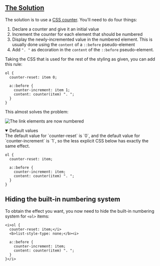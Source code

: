 <!-- The Solution -->
<section
  id="the-solution"
  aria-labelledby="the-solution"
  data-item="The Solution"
>
  <h2><a href="#the-solution">The Solution</a></h2>

The solution is to use a [CSS counter](https://developer.mozilla.org/en-US/docs/Web/CSS/CSS_counter_styles/Using_CSS_counters). You'll need to do four things:

1. Declare a counter and give it an initial value
2. Increment the counter for each element that should be numbered
3. Display the newly-incremented value in the numbered element. This is usually done using the `content` of a `::before` pseudo-element
4. Add `". "` as decoration in the `content` of the `::before` pseudo-element.

Taking the CSS that is used for the rest of the styling as given, you can add this rule:

```css-#
ol {
  counter-reset: item 0;

  a::before {
    counter-increment: item 1;
    content: counter(item) ". ";
  }
}
```

This almost solves the problem:

![The link elements are now numbered](images/almost.webp)

<details class="tip" open>
<summary>Default values</summary>
The default value for `counter-reset` is `0`, and the default value for `counter-increment` is `1`, so the less explicit CSS below has exactly the same effect.

```css-#
ol {
  counter-reset: item;

  a::before {
    counter-increment: item;
    content: counter(item) ". ";
  }
}
```

</details>

## Hiding the built-in numbering system

To obtain the effect you want, you now need to hide the built-in numbering system for `<ol>` items:

```css-#
<i>ol {
  counter-reset: item;</i>
  <b>list-style-type: none;</b><i>

  a::before {
    counter-increment: item;
    content: counter(item) ". ";
  }
}</i>
```

</section>